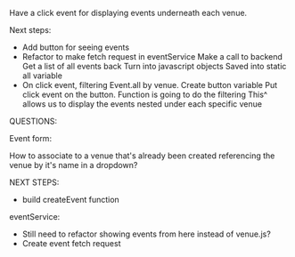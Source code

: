 Have a click event for displaying events underneath each venue. 

Next steps:
- Add button for seeing events
- Refactor to make fetch request in eventService
    Make a call to backend
    Get a list of all events back
    Turn into javascript objects
    Saved into static all variable
- On click event, filtering Event.all by venue. 
    Create button variable
    Put click event on the button.
    Function is going to do the filtering
    This^ allows us to display the events nested under each specific venue
    




QUESTIONS:

Event form:

How to associate to a venue that's already been created referencing the venue
by it's name in a dropdown?


NEXT STEPS:
- build createEvent function

eventService:
- Still need to refactor showing events from here instead of venue.js?
- Create event fetch request

